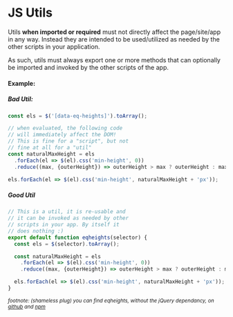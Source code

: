 # JS Utils

Utils **when imported or required** must not directly affect the page/site/app
in any way. Instead they are intended to be used/utilized as needed by the other
scripts in your application.

As such, utils must always export one or more methods that can optionally be
imported and invoked by the other scripts of the app.

#### Example:

##### Bad Util:
```javascript
const els = $('[data-eq-heights]').toArray();

// when evaluated, the following code
// will immediately affect the DOM!
// This is fine for a "script", but not
// fine at all for a "util"
const naturalMaxHeight = els
  .forEach(el => $(el).css('min-height', 0))
  .reduce((max, {outerHeight}) => outerHeight > max ? outerHeight : max, 0);

els.forEach(el => $(el).css('min-height', naturalMaxHeight + 'px'));
```
##### Good Util
```javascript
// This is a util, it is re-usable and
// it can be invoked as needed by other
// scripts in your app. By itself it
// does nothing :)
export default function eqheights(selector) {
  const els = $(selector).toArray();

  const naturalMaxHeight = els
    .forEach(el => $(el).css('min-height', 0))
    .reduce((max, {outerHeight}) => outerHeight > max ? outerHeight : max, 0);

  els.forEach(el => $(el).css('min-height', naturalMaxHeight + 'px'));
}
```


<small>_footnote: (shameless plug) you can find eqheights, without
the jQuery dependancy, on
[github](https://github.com/Maximilianos/eqheights)
and [npm](https://www.npmjs.com/package/eqheights)_</small>